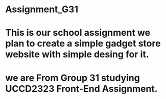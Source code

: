 # Assignment_G31
# This is our school assignment we plan to create a simple gadget store website with simple desing for it.
# we are From Group 31 studying UCCD2323 Front-End Assignment.

